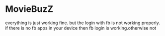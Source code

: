 # MovieBuzZ
everything is just working fine. but the login with fb is not working properly. if there is no fb apps in your device then fb login is working.otherwise not
